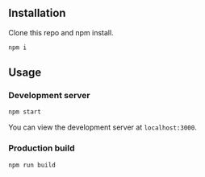 ## Installation

Clone this repo and npm install.

```bash
npm i
```

## Usage

### Development server

```bash
npm start
```

You can view the development server at `localhost:3000`.

### Production build

```bash
npm run build
```
